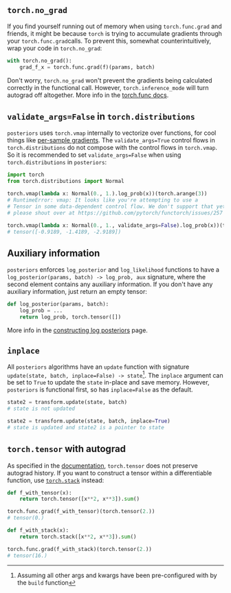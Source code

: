 ## `torch.no_grad`

If you find yourself running out of memory when using `torch.func.grad` and friends,
it might be because `torch` is trying to accumulate gradients through your
`torch.func.grad`calls. To prevent this, somewhat counterintuitively, 
wrap your code in `torch.no_grad`:

```python
with torch.no_grad():
    grad_f_x = torch.func.grad(f)(params, batch)
```

Don't worry, `torch.no_grad` won't prevent the gradients being calculated correctly
in the functional call. However, `torch.inference_mode` will turn autograd off
altogether. More info in the [torch.func docs](https://pytorch.org/docs/stable/generated/torch.func.grad.html).


## `validate_args=False` in `torch.distributions`

`posteriors` uses `torch.vmap` internally to vectorize over functions, for cool things like
[per-sample gradients](https://pytorch.org/tutorials/intermediate/per_sample_grads.html).
The `validate_args=True` control flows in `torch.distributions` do not compose with the 
control flows in `torch.vmap`. So it is recommended to set `validate_args=False` when 
using `torch.distributions` in `posteriors`:

```python
import torch
from torch.distributions import Normal

torch.vmap(lambda x: Normal(0., 1.).log_prob(x))(torch.arange(3))
# RuntimeError: vmap: It looks like you're attempting to use a
# Tensor in some data-dependent control flow. We don't support that yet, 
# please shout over at https://github.com/pytorch/functorch/issues/257 .

torch.vmap(lambda x: Normal(0., 1., validate_args=False).log_prob(x))(torch.arange(3))
# tensor([-0.9189, -1.4189, -2.9189])
```

## Auxiliary information

`posteriors` enforces `log_posterior` and `log_likelihood` functions to have a
`log_posterior(params, batch) -> log_prob, aux` signature, where the second element
contains any auxiliary information. If you don't have any auxiliary information, just
return an empty tensor:

```python
def log_posterior(params, batch):
    log_prob = ...
    return log_prob, torch.tensor([])
```

More info in the [constructing log posteriors](log_posteriors.md) page.


## `inplace`

All `posteriors` algorithms have an `update` function with signature
`update(state, batch, inplace=False) -> state`[^1]. The `inplace`
argument can be set to `True` to update the `state` in-place and save memory. However,
`posteriors` is functional first, so has `inplace=False` as the default. 

[^1]: Assuming all other args and kwargs have been pre-configured with by the `build` function


```python
state2 = transform.update(state, batch)
# state is not updated

state2 = transform.update(state, batch, inplace=True)
# state is updated and state2 is a pointer to state
```


## `torch.tensor` with autograd

As specified in the [documentation](https://pytorch.org/docs/stable/generated/torch.tensor.html),
`torch.tensor` does not preserve autograd history. If you want to construct a tensor
within a differentiable function, use [`torch.stack`](https://pytorch.org/docs/stable/generated/torch.stack.html) instead:

```python
def f_with_tensor(x):
    return torch.tensor([x**2, x**3]).sum()

torch.func.grad(f_with_tensor)(torch.tensor(2.))
# tensor(0.)

def f_with_stack(x):
    return torch.stack([x**2, x**3]).sum()

torch.func.grad(f_with_stack)(torch.tensor(2.))
# tensor(16.)
```
